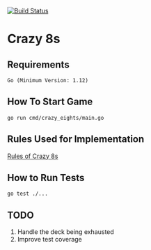 [![Build Status](https://travis-ci.org/cwithmichael/crazy-eights.svg?branch=master)](https://travis-ci.org/cwithmichael/crazy-eights)

# Crazy 8s

## Requirements

`Go (Minimum Version: 1.12)`

## How To Start Game

`go run cmd/crazy_eights/main.go`

## Rules Used for Implementation
[Rules of Crazy 8s](https://www.ducksters.com/games/crazy_eights_rules.php)

## How to Run Tests

`go test ./...`

## TODO
1. Handle the deck being exhausted
2. Improve test coverage
